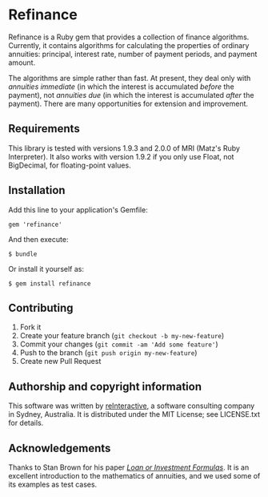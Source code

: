 # Refinance

Refinance is a Ruby gem that provides a collection of finance algorithms.
Currently, it contains algorithms for calculating the properties of ordinary
annuities: principal, interest rate, number of payment periods, and payment
amount.

The algorithms are simple rather than fast. At present, they deal only with
_annuities immediate_ (in which the interest is accumulated _before_ the
payment), not _annuities due_ (in which the interest is accumulated _after_ the
payment). There are many opportunities for extension and improvement.

## Requirements

This library is tested with versions 1.9.3 and 2.0.0 of MRI (Matz's Ruby
Interpreter). It also works with version 1.9.2 if you only use Float, not
BigDecimal, for floating-point values.

## Installation

Add this line to your application's Gemfile:

    gem 'refinance'

And then execute:

    $ bundle

Or install it yourself as:

    $ gem install refinance

## Contributing

1. Fork it
2. Create your feature branch (`git checkout -b my-new-feature`)
3. Commit your changes (`git commit -am 'Add some feature'`)
4. Push to the branch (`git push origin my-new-feature`)
5. Create new Pull Request

## Authorship and copyright information

This software was written by [reInteractive](http://reinteractive.net/), a
software consulting company in Sydney, Australia. It is distributed under the
MIT License; see LICENSE.txt for details.

## Acknowledgements

Thanks to Stan Brown for his paper _[Loan or Investment
Formulas](http://oakroadsystems.com/math/loan.htm)_. It is an excellent
introduction to the mathematics of annuities, and we used some of its examples
as test cases.
